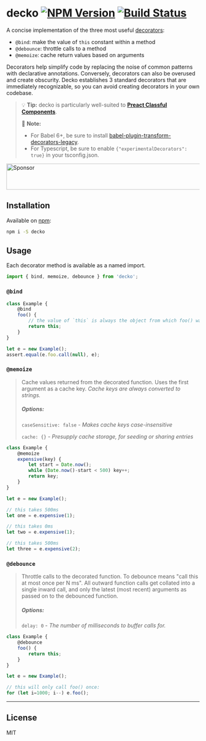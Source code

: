 # decko [![NPM Version](https://img.shields.io/npm/v/decko.svg?style=flat)](https://npmjs.com/package/decko) [![Build Status](https://travis-ci.org/developit/decko.svg?branch=master)](https://travis-ci.org/developit/decko)

A concise implementation of the three most useful [decorators](https://github.com/wycats/javascript-decorators):

- `@bind`: make the value of `this` constant within a method
- `@debounce`: throttle calls to a method
- `@memoize`: cache return values based on arguments

Decorators help simplify code by replacing the noise of common patterns with declarative annotations.
Conversely, decorators can also be overused and create obscurity.
Decko establishes 3 standard decorators that are immediately recognizable, so you can avoid creating decorators in your own codebase.

> 💡 **Tip:** decko is particularly well-suited to [**Preact Classful Components**](https://github.com/developit/preact).
>
> 💫 **Note:**
> - For Babel 6+, be sure to install [babel-plugin-transform-decorators-legacy](https://github.com/loganfsmyth/babel-plugin-transform-decorators-legacy).
> - For Typescript, be sure to enable `{"experimentalDecorators": true}` in your tsconfig.json.

<a target='_blank' rel='nofollow' href='https://app.codesponsor.io/link/WbARjbDRQz5y3N6VBEMPU4LW/developit/decko'>
  <img alt='Sponsor' width='888' height='68' src='https://app.codesponsor.io/embed/WbARjbDRQz5y3N6VBEMPU4LW/developit/decko.svg' />
</a>

## Installation

Available on [npm](https://npmjs.com/package/decko):

```sh
npm i -S decko
```


## Usage

Each decorator method is available as a named import.

```js
import { bind, memoize, debounce } from 'decko';
```


### `@bind`

```js
class Example {
	@bind
	foo() {
		// the value of `this` is always the object from which foo() was referenced.
		return this;
	}
}

let e = new Example();
assert.equal(e.foo.call(null), e);
```



### `@memoize`

> Cache values returned from the decorated function.
> Uses the first argument as a cache key.
> _Cache keys are always converted to strings._
>
> ##### Options:
>
> `caseSensitive: false` - _Makes cache keys case-insensitive_
>
> `cache: {}` - _Presupply cache storage, for seeding or sharing entries_

```js
class Example {
	@memoize
	expensive(key) {
		let start = Date.now();
		while (Date.now()-start < 500) key++;
		return key;
	}
}

let e = new Example();

// this takes 500ms
let one = e.expensive(1);

// this takes 0ms
let two = e.expensive(1);

// this takes 500ms
let three = e.expensive(2);
```



### `@debounce`

> Throttle calls to the decorated function. To debounce means "call this at most once per N ms".
> All outward function calls get collated into a single inward call, and only the latest (most recent) arguments as passed on to the debounced function.
>
> ##### Options:
>
> `delay: 0` - _The number of milliseconds to buffer calls for._

```js
class Example {
	@debounce
	foo() {
		return this;
	}
}

let e = new Example();

// this will only call foo() once:
for (let i=1000; i--) e.foo();
```


---

License
-------

MIT
